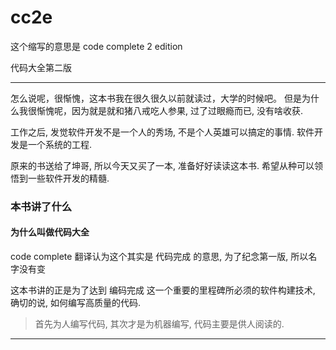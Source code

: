 cc2e
===

这个缩写的意思是 code complete 2 edition

代码大全第二版


---

怎么说呢，很惭愧，这本书我在很久很久以前就读过，大学的时候吧。
但是为什么我很惭愧呢，因为就是就和猪八戒吃人参果, 过了过眼瘾而已, 没有啥收获.

工作之后, 发觉软件开发不是一个人的秀场, 不是个人英雄可以搞定的事情. 
软件开发是一个系统的工程.

原来的书送给了坤哥, 所以今天又买了一本, 准备好好读读这本书. 
希望从种可以领悟到一些软件开发的精髓.


### 本书讲了什么

#### 为什么叫做代码大全
code complete 翻译认为这个其实是 代码完成 的意思, 为了纪念第一版, 所以名字没有变

这本书讲的正是为了达到 编码完成 这一个重要的里程碑所必须的软件构建技术, 确切的说, 如何编写高质量的代码.

> 首先为人编写代码, 其次才是为机器编写, 代码主要是供人阅读的.

---
